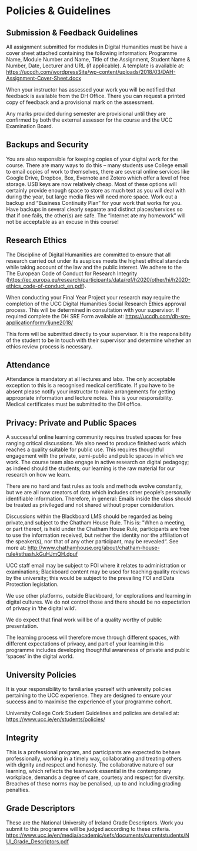 # Policies & Guidelines

## Submission & Feedback Guidelines

All assignment submitted for modules in Digital Humanities must be have a cover sheet attached containing the following information: Programme Name, Module Number and Name, Title of the Assignment, Student Name & Number, Date, Lecturer and URL (if applicable). A template is available at: https://uccdh.com/wordpressSite/wp-content/uploads/2018/03/DAH-Assignment-Cover-Sheet.docx

When your instructor has assessed your work you will be notified that feedback is available from the DH Office. There you can request a printed copy of feedback and a provisional mark on the assessment.

Any marks provided during semester are provisional until they are confirmed by both  the external assessor for the course and the UCC Examination Board.

## Backups and Security

You are also responsible for keeping copies of your digital work for the course. There are many ways to do this – many students use College email to email copies of work  to themselves,  there are several online services like Google Drive, Dropbox, Box, Evernote and Zotero which offer a level of free storage.  USB keys are now relatively cheap. Most of these options will certainly provide enough space to store as much text as you will deal with during the year, but large media files will need more space. Work out a backup and “Business Continuity Plan” for your work that works for you. Have backups in several clearly separate and distinct places/services so that if one fails, the other(s) are safe.
The “internet ate my homework” will not be acceptable as an excuse in this course!

## Research Ethics

The Discipline of Digital Humanities are committed to ensure that all research carried out under its auspices meets the highest ethical standards while taking account of the law and the public interest. We adhere to the The European Code of Conduct for Research Integrity (https://ec.europa.eu/research/participants/data/ref/h2020/other/hi/h2020-ethics_code-of-conduct_en.pdf).

When conducting your Final Year Project your research may require the completion of the UCC Digital Humanities Social Research Ethics approval process. This will be determined in consultation with your supervisor. If required complete the DH SRE Form available at:  https://uccdh.com/dh-sre-applicationformv1june2018/

This form will be submitted directly to your supervisor. It is the responsibility of the student to be in touch with their supervisor and determine whether an ethics review process is necessary.

## Attendance

Attendance is mandatory at all lectures and labs. The only acceptable exception to this is a recognised medical certificate. If you have to be absent please notify your instructor to make arrangements for getting appropriate information and lecture notes. This is your responsibility. Medical certificates must be submitted to the DH office.

## Privacy: Private and Public Spaces

A successful online learning community requires trusted spaces for free ranging critical discussions. We also need to produce finished work which reaches a quality suitable for public use. This requires thoughtful engagement with the private, semi-public and public spaces in which we work. The course team also engage in active research on digital pedagogy; as indeed should the students; our learning is the raw material for our research on how we learn.

There are no hard and fast rules as tools and methods evolve constantly, but we are all now creators of data which includes other people’s personally identifiable information. Therefore, in general:
Emails inside the class should be treated as privileged and not shared without proper consideration.

Discussions within the Blackboard LMS should be regarded as being private,and subject to the Chatham House Rule. This is:
"When a meeting, or part thereof, is held under the Chatham House Rule, participants are free to use the information received, but neither the identity nor the affiliation of the speaker(s), nor that of any other participant, may be revealed“.
See more at:
     http://www.chathamhouse.org/about/chatham-house-rule#sthash.kGuHJmQH.dpuf

UCC staff email may be subject to FOI where it relates to administration or examinations; Blackboard content may be used for teaching quality reviews by the university; this would be subject to the prevailing FOI and Data Protection legislation.

We use other platforms, outside Blackboard, for explorations and learning in digital cultures. We do not control those and there should be no expectation of privacy in ‘the digital wild’.

We do expect that final work will be of a quality worthy of public presentation.

The learning process will therefore move through different spaces, with different expectations of privacy, and part of your learning in this programme includes developing thoughtful awareness of private and public ‘spaces’ in the digital world.

## University Policies

It is your responsibility to familiarise yourself with university policies pertaining to the UCC experience. They are designed to ensure your success and to maximise the experience of your programme cohort.

University College Cork Student Guidelines and policies are detailed at: https://www.ucc.ie/en/students/policies/

## Integrity

This is a professional program, and participants are expected to behave professionally, working in a timely way, collaborating and treating others with dignity and respect and honesty. The collaborative nature of our learning, which reflects the teamwork essential in the contemporary workplace, demands a degree of care, courtesy and respect for diversity. Breaches of these norms may be penalised, up to and including grading penalties.

## Grade Descriptors

These are the National University of Ireland Grade Descriptors. Work you submit to this programme will be judged according to these criteria.
https://www.ucc.ie/en/media/academic/sefs/documents/currentstudents/NUI_Grade_Descriptors.pdf




